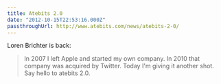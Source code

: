 ```yaml
---
title: Atebits 2.0
date: "2012-10-15T22:53:16.000Z"
passthroughUrl: http://www.atebits.com/news/atebits-2-0/
---
```


Loren Brichter is back:

> In 2007 I left Apple and started my own company. In 2010 that company was acquired by Twitter. Today I'm giving it another shot. Say hello to atebits 2.0.